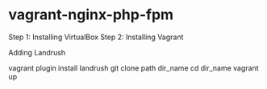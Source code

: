 # vagrant-nginx-php-fpm

Step 1: Installing VirtualBox
Step 2: Installing Vagrant

Adding Landrush

vagrant plugin install landrush
git clone path dir_name
cd dir_name
vagrant up



